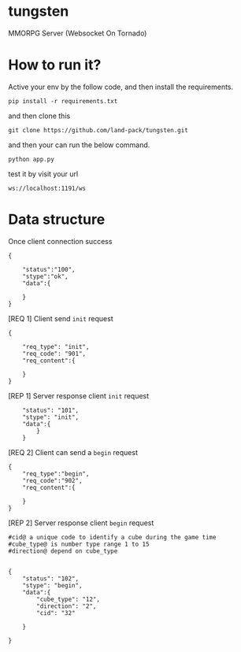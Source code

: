 # tungsten
MMORPG Server (Websocket On Tornado)


How to run it?
=============

Active your env by the follow code, and then install the requirements.

	pip install -r requirements.txt

and then clone this 

	git clone https://github.com/land-pack/tungsten.git

and then your can run the below command.

	python app.py

test it by visit your url

	ws://localhost:1191/ws

Data structure
=============

Once client connection success
    
    {

        "status":"100",
        "stype":"ok",
        "data":{

        }
    }
[REQ 1] Client send `init` request

	{

		"req_type": "init",
		"req_code": "901",
		"req_content":{

		}
	}

[REP 1] Server response client `init` request

		"status": "101",
		"stype": "init",
		"data":{
			}
		}

[REQ 2] Client can send a `begin` request

    {
        "req_type":"begin",
        "req_code":"902",
        "req_content":{

        }
    }

[REP 2] Server response client `begin` request

	#cid@ a unique code to identify a cube during the game time
	#cube_type@ is number type range 1 to 15
	#direction@ depend on cube_type


    {
        "status": "102",
        "stype": "begin",
        "data":{
            "cube_type": "12",
            "direction": "2",
            "cid": "32"

        }

    }

